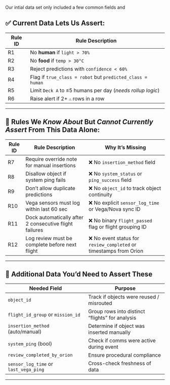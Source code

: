 Our intial data set only included a few common fields and 

## ✅ Current Data Lets Us Assert:

| Rule ID | Rule Description |
|---------|------------------|
| R1 | No **human** if `light > 70%` |
| R2 | No **food** if `temp > 30°C` |
| R3 | Reject predictions with `confidence < 60%` |
| R4 | Flag if `true_class = robot` but `predicted_class = human` |
| R5 | Limit `Deck A` to ≤5 humans per day (*needs rollup logic*) |
| R6 | Raise alert if 2+ `⚠️` rows in a row |

---

## 🚫 Rules We *Know About* But *Cannot Currently Assert* From This Data Alone:

| Rule ID | Rule Description | Why It’s Missing |
|---------|------------------|------------------|
| R7 | Require override note for manual insertions | ❌ No `insertion_method` field |
| R8 | Disallow object if system ping fails | ❌ No `system_status` or `ping_success` field |
| R9 | Don’t allow duplicate predictions | ❌ No `object_id` to track object continuity |
| R10 | Vega sensors must log within last 60 sec | ❌ No explicit `sensor_log_time` or Vega/Nova sync ID |
| R11 | Dock automatically after 2 consecutive flight failures | ❌ No binary `flight_passed` flag or flight grouping ID |
| R12 | Log review must be complete before next flight | ❌ No event status for `review_completed` or timestamps from Orion |

---

## 🧭 Additional Data You’d Need to Assert These

| Needed Field | Purpose |
|--------------|---------|
| `object_id` | Track if objects were reused / misrouted |
| `flight_id_group` or `mission_id` | Group rows into distinct “flights” for analysis |
| `insertion_method` (auto/manual) | Determine if object was inserted manually |
| `system_ping` (bool) | Check if comms were active during event |
| `review_completed_by_orion` | Ensure procedural compliance |
| `sensor_log_time` or `last_vega_ping` | Cross-check freshness of data

---
